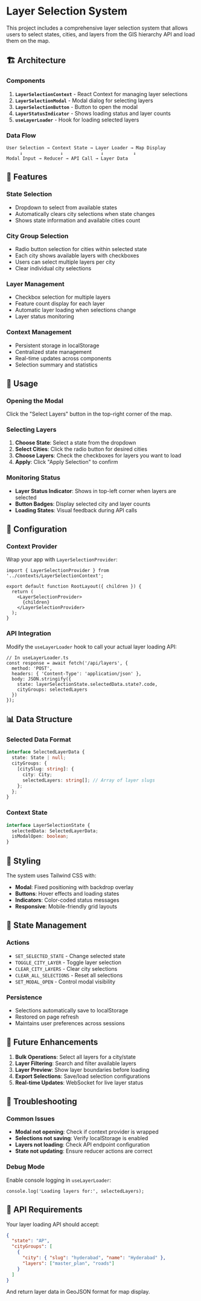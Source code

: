 # Layer Selection System

This project includes a comprehensive layer selection system that allows users to select states, cities, and layers from the GIS hierarchy API and load them on the map.

## 🏗️ Architecture

### Components

1. **`LayerSelectionContext`** - React Context for managing layer selections
2. **`LayerSelectionModal`** - Modal dialog for selecting layers
3. **`LayerSelectionButton`** - Button to open the modal
4. **`LayerStatusIndicator`** - Shows loading status and layer counts
5. **`useLayerLoader`** - Hook for loading selected layers

### Data Flow

```
User Selection → Context State → Layer Loader → Map Display
     ↓              ↓              ↓           ↓
Modal Input → Reducer → API Call → Layer Data
```

## 🎯 Features

### State Selection
- Dropdown to select from available states
- Automatically clears city selections when state changes
- Shows state information and available cities count

### City Group Selection
- Radio button selection for cities within selected state
- Each city shows available layers with checkboxes
- Users can select multiple layers per city
- Clear individual city selections

### Layer Management
- Checkbox selection for multiple layers
- Feature count display for each layer
- Automatic layer loading when selections change
- Layer status monitoring

### Context Management
- Persistent storage in localStorage
- Centralized state management
- Real-time updates across components
- Selection summary and statistics

## 🚀 Usage

### Opening the Modal
Click the "Select Layers" button in the top-right corner of the map.

### Selecting Layers
1. **Choose State**: Select a state from the dropdown
2. **Select Cities**: Click the radio button for desired cities
3. **Choose Layers**: Check the checkboxes for layers you want to load
4. **Apply**: Click "Apply Selection" to confirm

### Monitoring Status
- **Layer Status Indicator**: Shows in top-left corner when layers are selected
- **Button Badges**: Display selected city and layer counts
- **Loading States**: Visual feedback during API calls

## 🔧 Configuration

### Context Provider
Wrap your app with `LayerSelectionProvider`:

```tsx
import { LayerSelectionProvider } from '../contexts/LayerSelectionContext';

export default function RootLayout({ children }) {
  return (
    <LayerSelectionProvider>
      {children}
    </LayerSelectionProvider>
  );
}
```

### API Integration
Modify the `useLayerLoader` hook to call your actual layer loading API:

```tsx
// In useLayerLoader.ts
const response = await fetch('/api/layers', {
  method: 'POST',
  headers: { 'Content-Type': 'application/json' },
  body: JSON.stringify({
    state: layerSelectionState.selectedData.state?.code,
    cityGroups: selectedLayers
  })
});
```

## 📊 Data Structure

### Selected Data Format
```typescript
interface SelectedLayerData {
  state: State | null;
  cityGroups: {
    [citySlug: string]: {
      city: City;
      selectedLayers: string[]; // Array of layer slugs
    };
  };
}
```

### Context State
```typescript
interface LayerSelectionState {
  selectedData: SelectedLayerData;
  isModalOpen: boolean;
}
```

## 🎨 Styling

The system uses Tailwind CSS with:
- **Modal**: Fixed positioning with backdrop overlay
- **Buttons**: Hover effects and loading states
- **Indicators**: Color-coded status messages
- **Responsive**: Mobile-friendly grid layouts

## 🔄 State Management

### Actions
- `SET_SELECTED_STATE` - Change selected state
- `TOGGLE_CITY_LAYER` - Toggle layer selection
- `CLEAR_CITY_LAYERS` - Clear city selections
- `CLEAR_ALL_SELECTIONS` - Reset all selections
- `SET_MODAL_OPEN` - Control modal visibility

### Persistence
- Selections automatically save to localStorage
- Restored on page refresh
- Maintains user preferences across sessions

## 🚦 Future Enhancements

1. **Bulk Operations**: Select all layers for a city/state
2. **Layer Filtering**: Search and filter available layers
3. **Layer Preview**: Show layer boundaries before loading
4. **Export Selections**: Save/load selection configurations
5. **Real-time Updates**: WebSocket for live layer status

## 🐛 Troubleshooting

### Common Issues
- **Modal not opening**: Check if context provider is wrapped
- **Selections not saving**: Verify localStorage is enabled
- **Layers not loading**: Check API endpoint configuration
- **State not updating**: Ensure reducer actions are correct

### Debug Mode
Enable console logging in `useLayerLoader`:
```tsx
console.log('Loading layers for:', selectedLayers);
```

## 📝 API Requirements

Your layer loading API should accept:
```json
{
  "state": "AP",
  "cityGroups": [
    {
      "city": { "slug": "hyderabad", "name": "Hyderabad" },
      "layers": ["master_plan", "roads"]
    }
  ]
}
```

And return layer data in GeoJSON format for map display. 